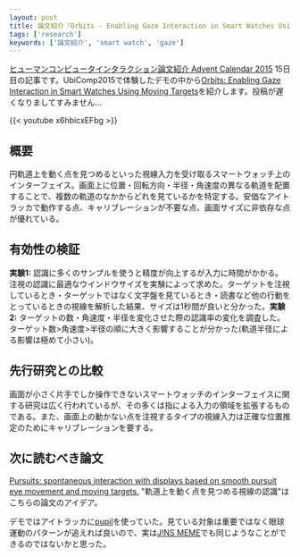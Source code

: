 ```yaml
---
layout: post
title: 論文紹介『Orbits - Enabling Gaze Interaction in Smart Watches Using Moving Targets』
tags: ['research']
keywords: ['論文紹介', 'smart watch', 'gaze']
---
```


[ヒューマンコンピュータインタラクション論文紹介 Advent Calendar 2015](http://qiita.com/advent-calendar/2015/hci) 15日目の記事です。UbiComp2015で体験したデモの中から[Orbits: Enabling Gaze Interaction in Smart Watches Using Moving Targets](http://dl.acm.org/citation.cfm?id=2800942&CFID=568698974&CFTOKEN=47187028)を紹介します。投稿が遅くなりましてすみません...

{{< youtube x6hbicxEFbg >}}

## 概要
円軌道上を動く点を見つめるといった視線入力を受け取るスマートウォッチ上のインターフェイス。画面上に位置・回転方向・半径・角速度の異なる軌道を配置することで、複数の軌道のなかからどれを見ているかを特定する。安価なアイトラッカで動作する点、キャリブレーションが不要な点、画面サイズに非依存な点が優れている。

## 有効性の検証
**実験1:** 認識に多くのサンプルを使うと精度が向上するが入力に時間がかかる。注視の認識に最適なウインドウサイズを実験によって求めた。ターゲットを注視しているとき・ターゲットではなく文字盤を見ているとき・読書など他の行動をとっているときの視線を解析した結果、サイズは1秒間が良いと分かった。**実験2:** ターゲットの数・角速度・半径を変化させた際の認識率の変化を調査した。ターゲット数>角速度>半径の順に大きく影響することが分かった(軌道半径による影響は極めて小さい)。

## 先行研究との比較
画面が小さく片手でしか操作できないスマートウォッチのインターフェイスに関する研究は広く行われているが、その多くは指による入力の領域を拡張するものである。また、画面上の動かない点を注視するタイプの視線入力は正確な位置推定のためにキャリブレーションを要する。

## 次に読むべき論文
[Pursuits: spontaneous interaction with displays based on smooth pursuit eye movement and moving targets.](http://dl.acm.org/citation.cfm?id=2493477) "軌道上を動く点を見つめる視線の認識"はこちらの論文のアイデア。

デモではアイトラッカに[pupil](https://pupil-labs.com/pupil/)を使っていた。見ている対象は重要ではなく眼球運動のパターンが追えれば良いので、実は[J!NS MEME](https://jins-meme.com/ja/)でも同じようなことができるのではないかと思った。
